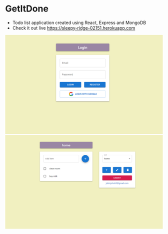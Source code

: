 # GetItDone

- Todo list application created using React, Express and MongoDB
- Check it out live https://sleepy-ridge-02151.herokuapp.com

![Screenshot 1](ss1.png)
![Screenshot 2](ss2.png)
